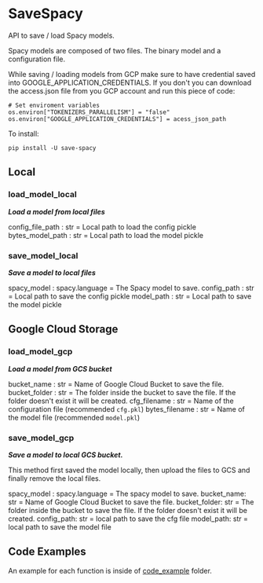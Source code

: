 # SaveSpacy
API to save / load Spacy models.

Spacy models are composed of two files. The binary model and a configuration file.

While saving / loading models from GCP make sure to have credential saved into GOOGLE_APPLICATION_CREDENTIALS. If you don't you can download the access.json file from you GCP account and run this piece of code:

```
# Set enviroment variables
os.environ["TOKENIZERS_PARALLELISM"] = "false"
os.environ["GOOGLE_APPLICATION_CREDENTIALS"] = acess_json_path
```

To install:

`pip install -U save-spacy`

## Local

### load_model_local

***Load a model from local files***

config_file_path : str = Local path to load the config pickle
bytes_model_path : str = Local path to load the model pickle

### save_model_local

***Save a model to local files***

spacy_model : spacy.language = The Spacy model to save.
config_path : str = Local path to save the config pickle
model_path : str = Local path to save the model pickle


## Google Cloud Storage

### load_model_gcp

***Load a model from GCS bucket***

bucket_name : str = Name of Google Cloud Bucket to save the file.
bucket_folder : str = The folder inside the bucket to save the file. If the folder doesn't exist it will be created.
cfg_filename : str = Name of the configuration file (recommended `cfg.pkl`)
bytes_filename : str = Name of the model file (recommended `model.pkl`)

### save_model_gcp

***Save a model to local GCS bucket.***

This method first saved the model locally, then upload the files to GCS and finally remove the local files.

spacy_model : spacy.language = The spacy model to save.
bucket_name: str =  Name of Google Cloud Bucket to save the file.
bucket_folder: str = The folder inside the bucket to save the file. If the folder doesn't exist it will be created.
config_path: str = local path to save the cfg file
model_path: str = local path to save the model file

## Code Examples

An example for each function is inside of [code_example](https://github.com/rennanvoa2/save_spacy/tree/main/code_example) folder.
